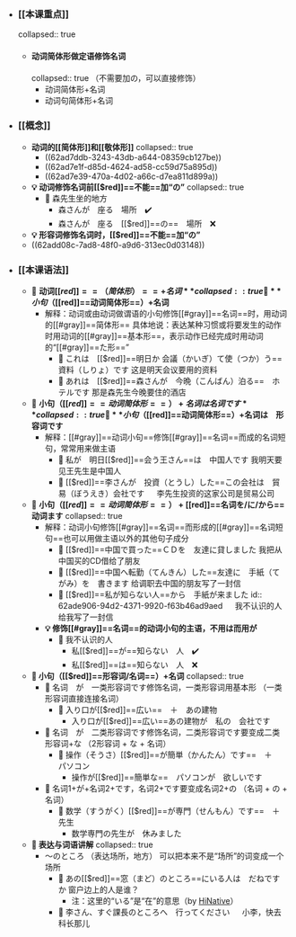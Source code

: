 - ### [[本课重点]]
  collapsed:: true
	- #### 动词简体形做定语修饰名词
	  collapsed:: true
	  （不需要加の，可以直接修饰）
		- 动词简体形+名词
		- 动词句简体形+名词
- ### [[概念]]
	- **动词的[[简体形]]和[[敬体形]]**
	  collapsed:: true
		- ((62ad7ddb-3243-43db-a644-08359cb127be))
		- ((62ad7e1f-d85d-4624-ad58-cc59d75a895d))
		- ((62ad7e39-470a-4d02-a66c-d7ea811d899a))
	- **💡 动词修饰名词前[[$red]]==不能==加“の”**
	  collapsed:: true
		- 🌰 森先生坐的地方
			- 森さんが　座る　場所　✔️
			- 森さんが　座る　[[$red]]==の==　場所　❌
	- **💡 形容词修饰名词时，[[$red]]==不能==加“の”**
	- ((62add08c-7ad8-48f0-a9d6-313ec0d03148))
- ### [[本课语法]]
	- 🌵 **动词[[$red]]==（简体形）==+名词**
	  collapsed:: true
	  🌵 **小句（[[$red]]==动词简体形==）+名词**
		- 解释：动词或由动词做谓语的小句修饰[[#gray]]==名词==时，用动词的[[#gray]]==简体形==
		  具体地说：表达某种习惯或将要发生的动作时用动词的[[#gray]]==基本形==，表示动作已经完成时用动词的“[[#gray]]==た形==”
			- 🌰 これは　[[$red]]==明日か 会議（かいぎ）て使（つか）う==　資料（しりょ）です
			         这是明天会议要用的资料
			- 🌰 あれは　[[$red]]==森さんが　今晩（こんばん）泊る==　ホテルです
			         那是森先生今晚要住的酒店
	- 🌵 **小句（[[$red]]==动词简体形==）+名词は　名词です**
	  collapsed:: true
	  🌵 **小句（[[$red]]==动词简体形==）+名词は　形容词です**
		- 解释：[[#gray]]==动词小句==修饰[[#gray]]==名词==而成的名词短句，常常用来做主语
			- 🌰 私が　明日[[$red]]==会う王さん==は　中国人です
			        我明天要见王先生是中国人
			- 🌰 [[$red]]==李さんが　投資（とうし）した==この会社は　貿易（ぼうえき）会社です
			  　  李先生投资的这家公司是贸易公司
	- 🌵 **小句（[[$red]]==动词简体形==）+ [[$red]]==名词を/に/から==　动词ます**
	  collapsed:: true
		- 解释：动词小句修饰[[#gray]]==名词==而形成的[[#gray]]==名词短句==也可以用做主语以外的其他句子成分
			- 🌰 [[$red]]==中国で買った==ＣＤを　友達に貸しました
			        我把从中国买的CD借给了朋友
			- 🌰 [[$red]]==中国へ転勤（てんきん）した==友達に　手紙（てがみ）を　書きます
			        给调职去中国的朋友写了一封信
			- 🌰 [[$red]]==私が知らない人==から　手紙が来ました
			  id:: 62ade906-94d2-4371-9920-f63b46ad9aed
			  　   我不认识的人给我写了一封信
		- **💡 修饰[[#gray]]==名词==的动词小句的主语，不用は而用が**
			- 🌰 我不认识的人
				- 私[[$red]]==が==知らない　人　✔️
				- 私[[$red]]==は==知らない　人　❌
	- **🌵 小句（[[$red]]==形容词/名词==）+名词**
	  collapsed:: true
		- 📌 名词　が　一类形容词です修饰名词，一类形容词用基本形
		  （一类形容词直接连接名词）
			- 🌰 入り口が[[$red]]==広い==　＋　あの建物
				- 入り口が[[$red]]==広い==あの建物が　私の　会社です
		- 📌 名词　が　二类形容词です修饰名词，二类形容词です要变成二类形容词+な
		  （2形容词 + な + 名词）
			- 🌰 操作（そうさ）[[$red]]==が簡単（かんたん）です==　＋　パソコン
				- 操作が[[$red]]==簡単な==　パソコンが　欲しいです
		- 📌 名词1+が+名词2+です，名词2+です要变成名词2+の
		  （名词 + の + 名词）
			- 🌰 数学（すうがく）[[$red]]==が専門（せんもん）です==　＋　先生
				- 数学専門の先生が　休みました
	- **🌵 表达与词语讲解**
	  collapsed:: true
		- ～のところ （表达场所，地方）
		  可以把本来不是“场所”的词变成一个场所
			- 🌰 あの[[$red]]==窓（まど）のところ==にいる人は　だねですか
			        窗户边上的人是谁？
				- 注：这里的“いる”是“在”的意思（by [HiNative](https://ja.hinative.com/questions/16189286)）
			- 🌰 李さん、すぐ課長のところへ　行ってください
			  　   小李，快去科长那儿
